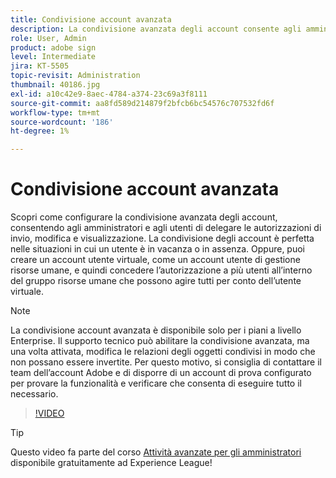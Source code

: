 ```yaml
---
title: Condivisione account avanzata
description: La condivisione avanzata degli account consente agli amministratori e agli utenti di delegare le autorizzazioni di invio, modifica e visualizzazione
role: User, Admin
product: adobe sign
level: Intermediate
jira: KT-5505
topic-revisit: Administration
thumbnail: 40186.jpg
exl-id: a10c42e9-8aec-4784-a374-23c69a3f8111
source-git-commit: aa8fd589d214879f2bfcb6bc54576c707532fd6f
workflow-type: tm+mt
source-wordcount: '186'
ht-degree: 1%

---
```


# Condivisione account avanzata

Scopri come configurare la condivisione avanzata degli account, consentendo agli amministratori e agli utenti di delegare le autorizzazioni di invio, modifica e visualizzazione. La condivisione degli account è perfetta nelle situazioni in cui un utente è in vacanza o in assenza. Oppure, puoi creare un account utente virtuale, come un account utente di gestione risorse umane, e quindi concedere l’autorizzazione a più utenti all’interno del gruppo risorse umane che possono agire tutti per conto dell’utente virtuale.

>[!NOTE]
>
>La condivisione account avanzata è disponibile solo per i piani a livello Enterprise. Il supporto tecnico può abilitare la condivisione avanzata, ma una volta attivata, modifica le relazioni degli oggetti condivisi in modo che non possano essere invertite. Per questo motivo, si consiglia di contattare il team dell’account Adobe e di disporre di un account di prova configurato per provare la funzionalità e verificare che consenta di eseguire tutto il necessario.

>[!VIDEO](https://video.tv.adobe.com/v/40186?quality=12&learn=on&hidetitle=true)

>[!TIP]
>
>Questo video fa parte del corso [Attività avanzate per gli amministratori](https://experienceleague.adobe.com/?recommended=Sign-A-1-2020.1) disponibile gratuitamente ad Experience League!
